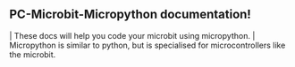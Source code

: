 PC-Microbit-Micropython documentation!
----------------------------------------

| These docs will help you code your microbit using micropython.
| Micropython is similar to python, but is specialised for microcontrollers like the microbit.
